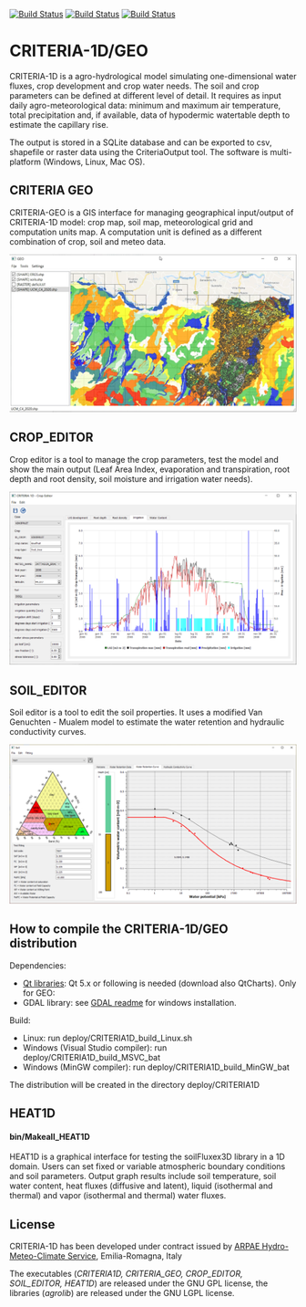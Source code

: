 [![Build Status](https://badges.herokuapp.com/travis/ARPA-SIMC/CRITERIA1D?branch=master&env=DOCKER_IMAGE=centos:8&label=centos8)](https://travis-ci.org/ARPA-SIMC/CRITERIA1D)
[![Build Status](https://badges.herokuapp.com/travis/ARPA-SIMC/CRITERIA1D?branch=master&env=DOCKER_IMAGE=ubuntu:xenial&label=ubuntuxenial)](https://travis-ci.org/ARPA-SIMC/CRITERIA1D)
[![Build Status](https://copr.fedorainfracloud.org/coprs/simc/stable/package/CRITERIA1D/status_image/last_build.png)](https://copr.fedorainfracloud.org/coprs/simc/stable/package/CRITERIA1D/)

# CRITERIA-1D/GEO
CRITERIA-1D is a agro-hydrological model simulating one-dimensional water fluxes, crop development and crop water needs. The soil and crop parameters can be defined at different level of detail. It requires as input daily agro-meteorological data: minimum and maximum air temperature, total precipitation and, if available, data of hypodermic watertable depth to estimate the capillary rise. 

The output is stored in a SQLite database and can be exported to csv, shapefile or raster data using the CriteriaOutput tool. The software is multi-platform (Windows, Linux, Mac OS).

## CRITERIA GEO
CRITERIA-GEO is a GIS interface for managing geographical input/output of CRITERIA-1D model: crop map, soil map, meteorological grid and computation units map. A computation unit is defined as a different combination of crop, soil and meteo data.

![](https://github.com/ARPA-SIMC/CRITERIA1D/blob/master/DOC/img/criteriaGeo.png)

## CROP_EDITOR
Crop editor is a tool to manage the crop parameters, test the model and show the main output (Leaf Area Index, evaporation and transpiration, root depth and root density, soil moisture and irrigation water needs). 

![](https://github.com/ARPA-SIMC/CRITERIA1D/blob/master/DOC/img/cropEditor.png)

## SOIL_EDITOR
Soil editor is a tool to edit the soil properties. It uses a modified Van Genuchten - Mualem model to estimate the water retention and hydraulic conductivity curves. 

![](https://github.com/ARPA-SIMC/CRITERIA1D/blob/master/DOC/img/soilEditor.png)

## How to compile the CRITERIA-1D/GEO distribution
Dependencies:
- [Qt libraries](https://www.qt.io/download-qt-installer): Qt 5.x or following is needed (download also QtCharts).
Only for GEO:
- GDAL library: see [GDAL readme](https://github.com/ARPA-SIMC/CRITERIA1D/blob/master/agrolib/gdalHandler/readme.md) for windows installation.

Build:
- Linux: run deploy/CRITERIA1D_build_Linux.sh
- Windows (Visual Studio compiler): run deploy/CRITERIA1D_build_MSVC_bat
- Windows (MinGW compiler): run deploy/CRITERIA1D_build_MinGW_bat

The distribution will be created in the directory deploy/CRITERIA1D

## HEAT1D 
#### bin/Makeall_HEAT1D
HEAT1D is a graphical interface for testing the soilFluxex3D library in a 1D domain. Users can set fixed or variable atmospheric boundary conditions and soil parameters. Output graph results include soil temperature, soil water content, heat fluxes (diffusive and latent), liquid (isothermal and thermal) and vapor (isothermal and thermal) water fluxes.

## License
CRITERIA-1D has been developed under contract issued by 
[ARPAE Hydro-Meteo-Climate Service](https://github.com/ARPA-SIMC), Emilia-Romagna, Italy

The executables (*CRITERIA1D, CRITERIA_GEO, CROP_EDITOR, SOIL_EDITOR, HEAT1D*) are released under the GNU GPL license, the libraries (*agrolib*) are released under the GNU LGPL license.
